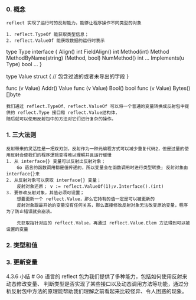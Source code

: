 

### 0. 概念

    reflect 实现了运行时的反射能力，能够让程序操作不同类型的对象

    1. reflect.TypeOf 能获取类型信息；
    2. reflect.ValueOf 能获取数据的运行时表示

type Type interface {
Align() int
FieldAlign() int
Method(int) Method
MethodByName(string) (Method, bool)
NumMethod() int
...
Implements(u Type) bool
...
}

type Value struct {
// 包含过滤的或者未导出的字段
}

func (v Value) Addr() Value
func (v Value) Bool() bool
func (v Value) Bytes() []byte

    我们通过 reflect.TypeOf、reflect.ValueOf 可以将一个普通的变量转换成反射包中提供的 reflect.Type 接口和 reflect.Value结构体，
    随后就可以使用反射包中的方法对它们进行复杂的操作。

### 1. 三大法则

    反射带来的灵活性是一把双刃剑，反射作为一种元编程方式可以减少重复代码2，但是过量的使用反射会使我们的程序逻辑变得难以理解并且运行缓慢
    1. 从 interface{} 变量可以反射出反射对象；
        Go 语言的函数调用都是值传递的，所以变量会在函数调用时进行类型转换; 反射对象由interface{}来
    2. 从反射对象可以获取 interface{} 变量；
        反射对象还原； v := reflect.ValueOf(1);v.Interface().(int)
    3. 要修改反射对象，其值必须可设置；
        想要更新一个 reflect.Value，那么它持有的值一定是可以被更新的
        反射对象跟最开始的变量没有任何关系，那么直接修改反射对象无法改变原始变量，程序为了防止错误就会崩溃。
        
        先获取指针对应的 reflect.Value，再通过 reflect.Value.Elem 方法得到可以被设置的变量

### 2. 类型和值

### 3. 更新变量
    
    
4.3.6 小结 #
Go 语言的 reflect 包为我们提供了多种能力，包括如何使用反射来动态修改变量、
判断类型是否实现了某些接口以及动态调用方法等功能，通过分析反射包中方法的原理能帮助我们理解之前看起来比较怪异、令人困惑的现象。